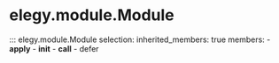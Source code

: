 # elegy.module.Module

::: elegy.module.Module
    selection:
        inherited_members: true
        members:
            - __apply__
            - __init__
            - __call__
            - defer